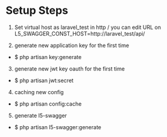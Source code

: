 # Setup Steps
1. Set virtual host as laravel_test in http / you can edit URL on L5_SWAGGER_CONST_HOST=http://laravel_test/api/

2. generate new application key for the first time
- $ php artisan key:generate
    
3. generate new jwt key oauth for the first time
- $ php artisan jwt:secret

4. caching new config 
- $ php artisan config:cache

5. generate l5-swagger 
- $ php artisan l5-swagger:generate
